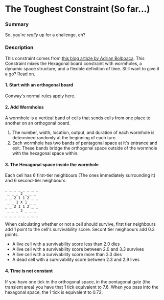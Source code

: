 # The Toughest Constraint (So far...)

### Summary
So, you're _really_ up for a challenge, eh?

### Description
This constraint comes from [this blog article by Adrian Bolboaca](https://blog.adrianbolboaca.ro/2014/11/coderetreat-toughest-constraint/). This Constraint mixes the Hexagonal board constraint with wormholes, a dynamic space structure, and a flexible definition of time. Still want to give it a go? Read on.

#### 1. Start with an orthogonal board
Conway's normal rules apply here.


#### 2. Add Wormholes
A wormhole is a vertical band of cells that sends cells from one place to another on an orthogonal board.
1. The number, width, location, output, and duration of each wormhole is determined randomly at the beginning of each turn
2. Each wormhole has two bands of pentagonal space at it's entrance and exit. These bands bridge the orthogonal space outside of the wormhole with the hexagonal space within.

#### 3. The Hexagonal space inside the wormhole
Each cell has 6 first-tier neighbours (The ones immediately surrounding it) and 6 second-tier neighbours:

```
_ _ _ _ _ _ _ _
 _ _ _ 2 _ _ _ 
_ _ 2 1 1 2 _ _
 _ _ 1 X 1 _ _ 
_ _ 2 1 1 2 _ _
 _ _ _ 2 _ _ _ 
_ _ _ _ _ _ _ _
```

When calculating whether or not a cell should survive, first tier neighbours add 1 point to the cell's survivability score. Secont tier neighbours add 0.3 points.
* A live cell with a survivability score less than 2.0 dies
* A live cell with a survivability score between 2.0 and 3.3 survives
* A live cell with a survivability score more than 3.3 dies
* A dead cell with a survivability score between 2.3 and 2.9 lives

#### 4. Time is not constant
If you have one tick in the orthogonal space, in the pentagonal gate (the transient area) you have that 1 tick equivalent to 7.6. When you pass into the hexagonal space, the 1 tick is equivalent to 0.72.
